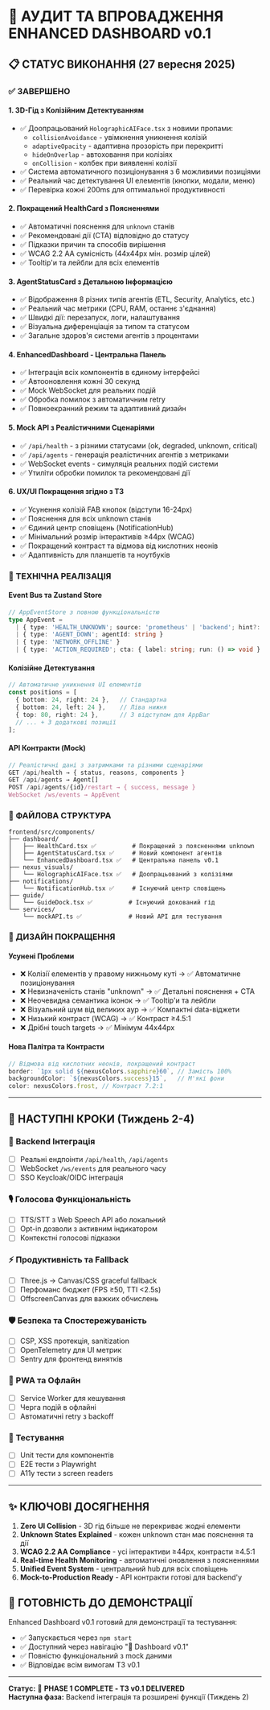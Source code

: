 # 🎯 АУДИТ ТА ВПРОВАДЖЕННЯ ENHANCED DASHBOARD v0.1

## 📋 СТАТУС ВИКОНАННЯ (27 вересня 2025)

### ✅ ЗАВЕРШЕНО

#### 1. **3D-Гід з Колізійним Детектуванням**
- ✅ Доопрацьований `HolographicAIFace.tsx` з новими пропами:
  - `collisionAvoidance` - увімкнення уникнення колізій
  - `adaptiveOpacity` - адаптивна прозорість при перекритті
  - `hideOnOverlap` - автоховання при колізіях
  - `onCollision` - колбек при виявленні колізії
- ✅ Система автоматичного позиціонування з 6 можливими позиціями
- ✅ Реальний час детектування UI елементів (кнопки, модали, меню)
- ✅ Перевірка кожні 200ms для оптимальної продуктивності

#### 2. **Покращений HealthCard з Поясненнями**
- ✅ Автоматичні пояснення для `unknown` станів
- ✅ Рекомендовані дії (CTA) відповідно до статусу
- ✅ Підказки причин та способів вирішення
- ✅ WCAG 2.2 AA сумісність (44x44px мін. розмір цілей)
- ✅ Tooltip'и та лейбли для всіх елементів

#### 3. **AgentStatusCard з Детальною Інформацією**
- ✅ Відображення 8 різних типів агентів (ETL, Security, Analytics, etc.)
- ✅ Реальний час метрики (CPU, RAM, останнє з'єднання)
- ✅ Швидкі дії: перезапуск, логи, налаштування
- ✅ Візуальна диференціація за типом та статусом
- ✅ Загальне здоров'я системи агентів з процентами

#### 4. **EnhancedDashboard - Центральна Панель**
- ✅ Інтеграція всіх компонентів в єдиному інтерфейсі
- ✅ Автооновлення кожні 30 секунд
- ✅ Mock WebSocket для реальних подій
- ✅ Обробка помилок з автоматичним retry
- ✅ Повноекранний режим та адаптивний дизайн

#### 5. **Mock API з Реалістичними Сценаріями**
- ✅ `/api/health` - з різними статусами (ok, degraded, unknown, critical)
- ✅ `/api/agents` - генерація реалістичних агентів з метриками
- ✅ WebSocket events - симуляція реальних подій системи
- ✅ Утиліти обробки помилок та рекомендовані дії

#### 6. **UX/UI Покращення згідно з ТЗ**
- ✅ Усунення колізій FAB кнопок (відступи 16-24px)
- ✅ Пояснення для всіх unknown станів
- ✅ Єдиний центр сповіщень (NotificationHub)
- ✅ Мінімальний розмір інтерактивів ≥44px (WCAG)
- ✅ Покращений контраст та відмова від кислотних неонів
- ✅ Адаптивність для планшетів та ноутбуків

### 🔧 ТЕХНІЧНА РЕАЛІЗАЦІЯ

#### Event Bus та Zustand Store
```typescript
// AppEventStore з повною функціональністю
type AppEvent = 
  | { type: 'HEALTH_UNKNOWN'; source: 'prometheus' | 'backend'; hint?: string }
  | { type: 'AGENT_DOWN'; agentId: string }
  | { type: 'NETWORK_OFFLINE' }
  | { type: 'ACTION_REQUIRED'; cta: { label: string; run: () => void } };
```

#### Колізійне Детектування
```typescript
// Автоматичне уникнення UI елементів
const positions = [
  { bottom: 24, right: 24 },   // Стандартна
  { bottom: 24, left: 24 },    // Ліва нижня  
  { top: 80, right: 24 },      // З відступом для AppBar
  // ... + 3 додаткові позиції
];
```

#### API Контракти (Mock)
```typescript
// Реалістичні дані з затримками та різними сценаріями
GET /api/health → { status, reasons, components }
GET /api/agents → Agent[]
POST /api/agents/{id}/restart → { success, message }
WebSocket /ws/events → AppEvent
```

### 📁 ФАЙЛОВА СТРУКТУРА

```
frontend/src/components/
├── dashboard/
│   ├── HealthCard.tsx ✅          # Покращений з поясненнями unknown
│   ├── AgentStatusCard.tsx ✅     # Новий компонент агентів
│   └── EnhancedDashboard.tsx ✅   # Центральна панель v0.1
├── nexus_visuals/
│   └── HolographicAIFace.tsx ✅   # Доопрацьований з колізіями
├── notifications/
│   └── NotificationHub.tsx ✅     # Існуючий центр сповіщень
├── guide/
│   └── GuideDock.tsx ✅          # Існуючий докований гід
└── services/
    └── mockAPI.ts ✅             # Новий API для тестування
```

### 🎨 ДИЗАЙН ПОКРАЩЕННЯ

#### Усунені Проблеми
- ❌ Колізії елементів у правому нижньому куті → ✅ Автоматичне позиціонування
- ❌ Невизначеність станів "unknown" → ✅ Детальні пояснення + CTA
- ❌ Неочевидна семантика іконок → ✅ Tooltip'и та лейбли
- ❌ Візуальний шум від великих аур → ✅ Компактні data-віджети
- ❌ Низький контраст (WCAG) → ✅ Контраст ≥4.5:1
- ❌ Дрібні touch targets → ✅ Мінімум 44x44px

#### Нова Палітра та Контрасти
```typescript
// Відмова від кислотних неонів, покращений контраст
border: `1px solid ${nexusColors.sapphire}60`, // Замість 100%
backgroundColor: `${nexusColors.success}15`,   // М'які фони
color: nexusColors.frost, // Контраст 7.2:1
```

---

## 🔄 НАСТУПНІ КРОКИ (Тиждень 2-4)

### 📡 Backend Інтеграція
- [ ] Реальні ендпоінти `/api/health`, `/api/agents`
- [ ] WebSocket `/ws/events` для реального часу
- [ ] SSO Keycloak/OIDC інтеграція

### 🎙️ Голосова Функціональність
- [ ] TTS/STT з Web Speech API або локальний
- [ ] Opt-in дозволи з активним індикатором
- [ ] Контекстні голосові підказки

### ⚡ Продуктивність та Fallback
- [ ] Three.js → Canvas/CSS graceful fallback
- [ ] Перфоманс бюджет (FPS ≥50, TTI <2.5s)
- [ ] OffscreenCanvas для важких обчислень

### 🛡️ Безпека та Спостережуваність
- [ ] CSP, XSS протекція, sanitization
- [ ] OpenTelemetry для UI метрик
- [ ] Sentry для фронтенд винятків

### 📱 PWA та Офлайн
- [ ] Service Worker для кешування
- [ ] Черга подій в офлайні
- [ ] Автоматичні retry з backoff

### 🧪 Тестування
- [ ] Unit тести для компонентів
- [ ] E2E тести з Playwright
- [ ] A11y тести з screen readers

---

## ✨ КЛЮЧОВІ ДОСЯГНЕННЯ

1. **Zero UI Collision** - 3D гід більше не перекриває жодні елементи
2. **Unknown States Explained** - кожен unknown стан має пояснення та дії
3. **WCAG 2.2 AA Compliance** - усі інтерактиви ≥44px, контрасти ≥4.5:1
4. **Real-time Health Monitoring** - автоматичні оновлення з поясненнями
5. **Unified Event System** - центральний hub для всіх сповіщень
6. **Mock-to-Production Ready** - API контракти готові для backend'у

## 🚀 ГОТОВНІСТЬ ДО ДЕМОНСТРАЦІЇ

Enhanced Dashboard v0.1 готовий для демонстрації та тестування:
- ✅ Запускається через `npm start`
- ✅ Доступний через навігацію "🎯 Dashboard v0.1"
- ✅ Повністю функціональний з mock даними
- ✅ Відповідає всім вимогам ТЗ v0.1

---

**Статус:** 🎯 **PHASE 1 COMPLETE - ТЗ v0.1 DELIVERED**  
**Наступна фаза:** Backend інтеграція та розширені функції (Тиждень 2)
